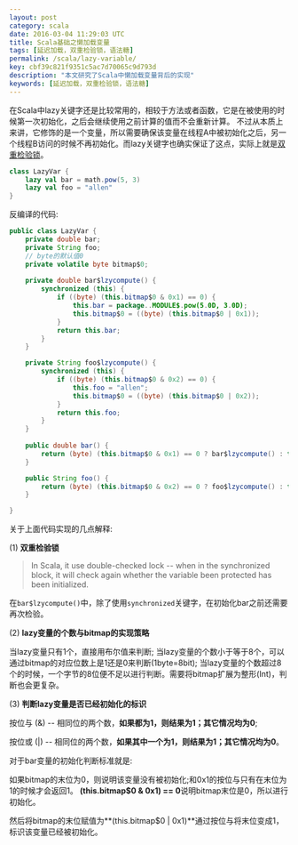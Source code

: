 ```yaml
---
layout: post
category: scala
date: 2016-03-04 11:29:03 UTC
title: Scala基础之懒加载变量
tags: [延迟加载，双重检验锁，语法糖]
permalink: /scala/lazy-variable/
key: cbf39c821f9351c5ac7d70065c9d793d
description: "本文研究了Scala中懒加载变量背后的实现"
keywords: [延迟加载，双重检验锁，语法糖]
---
```


在Scala中lazy关键字还是比较常用的，相较于方法或者函数，它是在被使用的时候第一次初始化，之后会继续使用之前计算的值而不会重新计算。
不过从本质上来讲，它修饰的是一个变量，所以需要确保该变量在线程A中被初始化之后，另一个线程B访问的时候不再初始化。而lazy关键字也确实保证了这点，实际上就是[双重检验锁](https://en.wikipedia.org/wiki/Double-checked_locking#Usage_in_Java)。


```scala
class LazyVar {
	lazy val bar = math.pow(5, 3)
	lazy val foo = "allen"
}
```

反编译的代码:

```java
public class LazyVar {
	private double bar;
	private String foo;
	// byte的默认值0
	private volatile byte bitmap$0;
    
	private double bar$lzycompute() {
		synchronized (this) {
			if ((byte) (this.bitmap$0 & 0x1) == 0) {
				this.bar = package..MODULE$.pow(5.0D, 3.0D);
				this.bitmap$0 = ((byte) (this.bitmap$0 | 0x1));
			} 
			return this.bar;
		}
	}

	private String foo$lzycompute() {
		synchronized (this) {
			if ((byte) (this.bitmap$0 & 0x2) == 0) { 
				this.foo = "allen";
				this.bitmap$0 = ((byte) (this.bitmap$0 | 0x2));
			}
			return this.foo;
		}
	}
	
	public double bar() {
		return (byte) (this.bitmap$0 & 0x1) == 0 ? bar$lzycompute() : this.bar;
	}

	public String foo() {
		return (byte) (this.bitmap$0 & 0x2) == 0 ? foo$lzycompute() : this.foo;
	}

}
```

关于上面代码实现的几点解释:

(1) **双重检验锁**

> In Scala, it use double-checked lock -- when in the synchronized block, it will check again whether the variable been protected has been initialized.
   
在`bar$lzycompute()`中，除了使用`synchronized`关键字，在初始化bar之前还需要再次检验。

(2) **lazy变量的个数与bitmap的实现策略**

当lazy变量只有1个，直接用布尔值来判断;
当lazy变量的个数小于等于8个，可以通过bitmap的对应位数上是1还是0来判断(1byte=8bit);
当lazy变量的个数超过8个的时候，一个字节的8位便不足以进行判断。需要将bitmap扩展为整形(Int)，判断也会更复杂。
    
(3) **判断lazy变量是否已经初始化的标识**

按位与 (&) -- 相同位的两个数，**如果都为1，则结果为1；其它情况均为0**; 

按位或 (|) -- 相同位的两个数，**如果其中一个为1，则结果为1；其它情况均为0**。

对于bar变量的初始化判断标准就是: 

如果bitmap的末位为0，则说明该变量没有被初始化;和0x1的按位与只有在末位为1的时候才会返回1。
**(this.bitmap$0 & 0x1) == 0**说明bitmap末位是0，所以进行初始化。

然后将bitmap的末位赋值为**(this.bitmap$0 | 0x1)**通过按位与将末位变成1，标识该变量已经被初始化。 